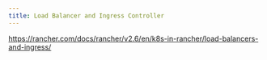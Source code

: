 ```yaml
---
title: Load Balancer and Ingress Controller
---
```


https://rancher.com/docs/rancher/v2.6/en/k8s-in-rancher/load-balancers-and-ingress/